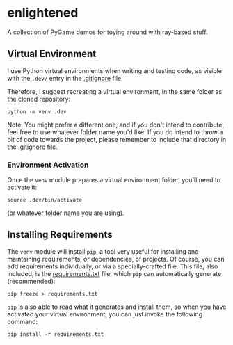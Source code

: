 # enlightened

A collection of PyGame demos for toying around with ray-based stuff.

## Virtual Environment

I use Python virtual environments when writing and testing code, as visible
with the `.dev/` entry in the [.gitignore](.gitignore) file.

Therefore, I suggest recreating a virtual environment, in the same folder as
the cloned repository:

    python -m venv .dev

Note: You might prefer a different one, and if you don't intend to contribute,
feel free to use whatever folder name you'd like. If you do intend to throw a
bit of code towards the project, please remember to include that directory in
the [.gitignore](.gitignore) file.

### Environment Activation

Once the `venv` module prepares a virtual environment folder, you'll need to
activate it:

    source .dev/bin/activate

(or whatever folder name you are using).

## Installing Requirements

The `venv` module will install `pip`, a tool very useful for installing and
maintaining requirements, or dependencies, of projects. Of course, you can add
requirements individually, or via a specially-crafted file. This file, also
included, is the [requirements.txt](requirements.txt) file, which `pip` can
automatically generate (recommended):

    pip freeze > requirements.txt

`pip` is also able to read what it generates and install them, so when you have
activated your virtual environment, you can just invoke the following command:

    pip install -r requirements.txt
